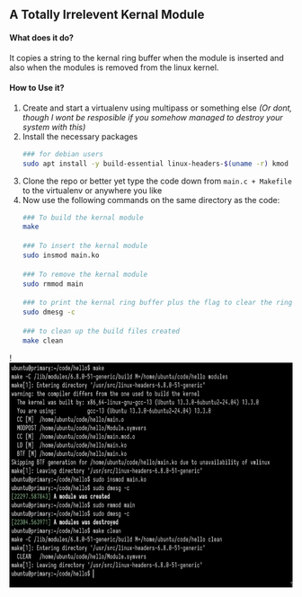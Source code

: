 ## A Totally Irrelevent Kernal Module

#### What does it do?
It copies a string to the kernal ring buffer when the module is inserted and 
also when the modules is removed from the linux kernel. 

#### How to Use it?
1. Create and start a virtualenv using multipass or something else 
*(Or dont, though I wont be resposible if you somehow managed to destroy your system with this)*
2. Install the necessary packages
    ```bash
    ### for debian users
    sudo apt install -y build-essential linux-headers-$(uname -r) kmod
    ```
3. Clone the repo or better yet type the code down from `main.c + Makefile` to the virtualenv or anywhere you like
4. Now use the following commands on the same directory as the code:
     ```bash   
    ### To build the kernal module
    make                        

    ### To insert the kernal module
    sudo insmod main.ko         

    ### To remove the kernal module
    sudo rmmod main             

    ### to print the kernal ring buffer plus the flag to clear the ring buffer
    sudo dmesg -c                  

    ### to clean up the build files created
    make clean
    ```
!<img src="./image.png" height=400px ></img>


